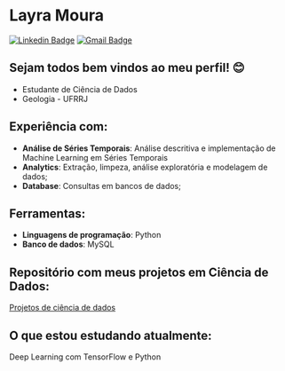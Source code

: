  # Layra Moura
 
[![Linkedin Badge](https://img.shields.io/badge/-LinkedIn-blue?style=flat-square&logo=Linkedin&logoColor=white&link=https://www.linkedin.com/in/layra-pedroso-a162501a2/)](https://www.linkedin.com/in/layra-pedroso-a162501a2/) [![Gmail Badge](https://img.shields.io/badge/-Gmail-red?style=flat-square&logo=Gmail&logoColor=white&link=layramouraufruralrj@gmail.com)](layramouraufruralrj@gmail.com) 

## Sejam todos bem vindos ao meu perfil! 😊

* Estudante de Ciência de Dados
* Geologia - UFRRJ


## Experiência com:
- **Análise de Séries Temporais**: Análise descritiva e implementação de Machine Learning em Séries Temporais
- **Analytics**: Extração, limpeza, análise exploratória e modelagem de dados;
- **Database**: Consultas em bancos de dados;


## Ferramentas:
- **Linguagens de programação**: Python
- **Banco de dados**: MySQL

## Repositório com meus projetos em Ciência de Dados:

[Projetos de ciência de dados](https://github.com/laym0ura/projetos_ciencia_de_dados)


## O que estou estudando atualmente:

Deep Learning com TensorFlow e Python
